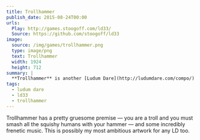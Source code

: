 ```yaml
---
title: Trollhammer
publish_date: 2015-08-24T00:00
urls:
  Play: http://games.stoogoff.com/ld33/
  Source: https://github.com/stoogoff/ld33
image:
  source: /img/games/trollhammer.png
  type: image/png
  text: Trollhammer
  width: 1924
  height: 712
summary: |
  **Trollhammer** is another [Ludum Dare](http://ludumdare.com/compo/) entry and another endless runner. That style of game play makes for a great game jam entry because the level design is so easy to implement. You can rely on a lot of randomness rather than an intricate and precise level design — which takes time!
tags:
  - ludum dare
  - ld33
  - trollhammer
---
```


Trollhammer has a pretty gruesome premise — you are a troll and you must smash all the squishy humans with your hammer — and some incredibly frenetic music. This is possibly my most ambitious artwork for any LD too.

